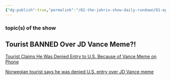 ```yaml
---
{"dg-publish":true,"permalink":"/02-the-jahrix-show-daily-rundown/01-episodes/2025-06-29/","created":"2025-06-27T23:22:35.736-04:00","updated":"2025-06-27T23:47:44.252-04:00"}
---
```


### topic(s) of the show 
## **Tourist BANNED Over JD Vance Meme?!**
[Tourist Claims He Was Denied Entry to U.S. Because of Vance Meme on Phone](https://www.thedailybeast.com/tourist-mads-mikkelsen-claims-he-was-denied-entry-to-us-because-of-vance-meme-on-phone/)

[Norwegian tourist says he was denied U.S. entry over JD Vance meme](https://www.msnbc.com/all-in/watch/norwegian-tourist-says-he-was-denied-u-s-entry-over-jd-vance-meme-242338373653)
